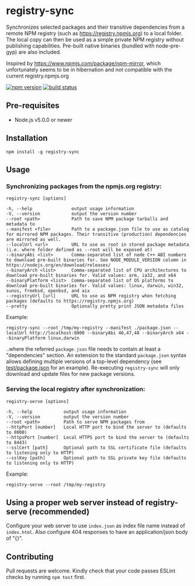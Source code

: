 # registry-sync

Synchronizes selected packages and their transitive dependencies from a remote NPM registry (such as https://registry.npmjs.org) to a local folder.
The local copy can then be used as a simple private NPM registry without publishing capabilities. Pre-built native binaries (bundled with node-pre-gyp) are also included.

Inspired by https://www.npmjs.com/package/npm-mirror, which unfortunately seems to be in hibernation and not compatible with the current registry.npmjs.org

[![npm version](https://badge.fury.io/js/registry-sync.svg)](https://badge.fury.io/js/registry-sync)
[![build status](https://travis-ci.org/heikkipora/registry-sync.svg?branch=master)](https://travis-ci.org/heikkipora/registry-sync)

## Pre-requisites

- Node.js v5.0.0 or newer

## Installation

    npm install -g registry-sync

## Usage

### Synchronizing packages from the npmjs.org registry:

    registry-sync [options]

    -h, --help               output usage information
    -V, --version            output the version number
    --root <path>            Path to save NPM package tarballs and metadata to
    --manifest <file>        Path to a package.json file to use as catalog for mirrored NPM packages. Their transitive (production) dependencies are mirrored as well.
    --localUrl <url>         URL to use as root in stored package metadata (i.e. where folder defined as --root will be exposed at)
    --binaryAbi <list>       Comma-separated list of node C++ ABI numbers to download pre-built binaries for. See NODE_MODULE_VERSION column in https://nodejs.org/en/download/releases/
    --binaryArch <list>      Comma-separated list of CPU architectures to download pre-built binaries for. Valid values: arm, ia32, and x64
    --binaryPlatform <list>  Comma-separated list of OS platforms to download pre-built binaries for. Valid values: linux, darwin, win32, sunos, freebsd, openbsd, and aix
    --registryUrl [url]      URL to use as NPM registry when fetching packages (defaults to https://registry.npmjs.org)
    --pretty                 Optionally pretty print JSON metadata files

Example:

    registry-sync --root /tmp/my-registry --manifest ./package.json --localUrl http://localhost:8000 --binaryAbi 46,47,48 --binaryArch x64 --binaryPlatform linux,darwin

..where the referred ```package.json``` file needs to contain at least a "dependencies" section. An extension to the standard ```package.json``` syntax allows defining multiple versions of a top-level dependency (see [test/package.json](https://github.com/heikkipora/registry-sync/blob/master/test/package.json) for an example). Re-executing ```registry-sync``` will only download and update files for new package versions.

### Serving the local registry after synchronization:

    registry-serve [options]

    -h, --help            output usage information
    -V, --version         output the version number
    --root <path>         Path to serve NPM packages from
    --httpPort [number]   Local HTTP port to bind the server to (defaults to 8000)
    --httpsPort [number]  Local HTTPS port to bind the server to (defaults to 8443)
    --sslCert [path]      Optional path to SSL certificate file (defaults to listening only to HTTP)
    --sslKey [path]       Optional path to SSL private key file (defaults to listening only to HTTP)

Example:

    registry-serve --root /tmp/my-registry

## Using a proper web server instead of registry-serve (recommended)

Configure your web server to use `index.json` as index file name instead of `index.html`. Also configure 404 responses to have an application/json body of "{}".

## Contributing

Pull requests are welcome. Kindly check that your code passes ESLint checks by running ```npm test``` first.
